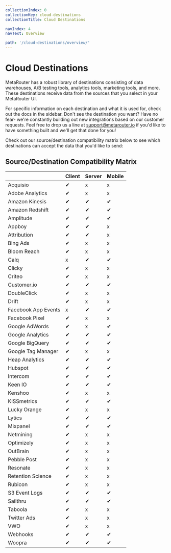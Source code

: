 ```yaml
---
collectionIndex: 0
collectionKey: cloud-destinations
collectionTitle: Cloud Destinations

navIndex: 4
navText: Overview

path: '/cloud-destinations/overview/'
---
```


# Cloud Destinations

MetaRouter has a robust library of destinations consisting of data warehouses, A/B testing tools, analytics tools, marketing tools, and more. These destinations receive data from the sources that you select in your MetaRouter UI.

For specific information on each destination and what it is used for, check out the docs in the sidebar. Don't see the destination you want? Have no fear- we're constantly building out new integrations based on our customer requests. Feel free to drop us a line at [support@metarouter.io](support@metarouter.io) if you'd like to have something built and we'll get that done for you!

Check out our source/destination compatibility matrix below to see which destinations can accept the data that you'd like to send:

## Source/Destination Compatibility Matrix

<!-- TODO: Figure out how to get EE edition destinations into this matrix -->

|                     | Client | Server | Mobile |
| ------------------- | ------ | ------ | ------ |
| Acquisio            | ✔      | x      | x      |
| Adobe Analytics     | ✔      | x      | x      |
| Amazon Kinesis      | ✔      | ✔      | ✔      |
| Amazon Redshift     | ✔      | ✔      | ✔      |
| Amplitude           | ✔      | ✔      | ✔      |
| Appboy              | ✔      | ✔      | x      |
| Attribution         | ✔      | ✔      | x      |
| Bing Ads            | ✔      | x      | x      |
| Bloom Reach         | ✔      | x      | x      |
| Calq                | x      | ✔      | ✔      |
| Clicky              | ✔      | x      | x      |
| Criteo              | ✔      | x      | x      |
| Customer.io         | ✔      | ✔      | ✔      |
| DoubleClick         | ✔      | x      | x      |
| Drift               | ✔      | x      | x      |
| Facebook App Events | x      | ✔      | ✔      |
| Facebook Pixel      | ✔      | x      | x      |
| Google AdWords      | ✔      | x      | ✔      |
| Google Analytics    | ✔      | ✔      | ✔      |
| Google BigQuery     | ✔      | ✔      | ✔      |
| Google Tag Manager  | ✔      | x      | x      |
| Heap Analytics      | ✔      | ✔      | ✔      |
| Hubspot             | ✔      | ✔      | ✔      |
| Intercom            | ✔      | ✔      | ✔      |
| Keen IO             | ✔      | ✔      | ✔      |
| Kenshoo             | ✔      | x      | x      |
| KISSmetrics         | ✔      | ✔      | ✔      |
| Lucky Orange        | ✔      | x      | x      |
| Lytics              | ✔      | ✔      | ✔      |
| Mixpanel            | ✔      | ✔      | ✔      |
| Netmining           | ✔      | x      | x      |
| Optimizely          | ✔      | x      | x      |
| OutBrain            | ✔      | x      | x      |
| Pebble Post         | ✔      | x      | x      |
| Resonate            | ✔      | x      | x      |
| Retention Science   | ✔      | x      | x      |
| Rubicon             | ✔      | x      | x      |
| S3 Event Logs       | ✔      | ✔      | ✔      |
| Sailthru            | ✔      | ✔      | ✔      |
| Taboola             | ✔      | x      | x      |
| Twitter Ads         | ✔      | x      | x      |
| VWO                 | ✔      | x      | x      |
| Webhooks            | ✔      | ✔      | ✔      |
| Woopra              | ✔      | ✔      | ✔      |
